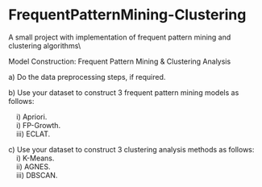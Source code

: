 # FrequentPatternMining-Clustering
A small project with implementation of frequent pattern mining and clustering algorithms\

Model Construction: Frequent Pattern Mining & Clustering Analysis

a) Do the data preprocessing steps, if required.

b) Use your dataset to construct 3 frequent pattern mining models as follows:

&nbsp;&nbsp;&nbsp;&nbsp;i) Apriori.\
&nbsp;&nbsp;&nbsp;&nbsp;i) FP-Growth.\
&nbsp;&nbsp;&nbsp;&nbsp;iii) ECLAT.

c) Use your dataset to construct 3 clustering analysis methods as follows:
&nbsp;&nbsp;&nbsp;&nbsp;i) K-Means.\
&nbsp;&nbsp;&nbsp;&nbsp;ii) AGNES.\
&nbsp;&nbsp;&nbsp;&nbsp;iii) DBSCAN.
